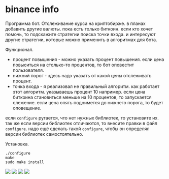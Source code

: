 # binance info

Программа бот. Отслеживание курса на криптобирже. в планах добавить другие валюты. пока есть только биткоин. если кто хочет помочь, то подскажите стратегии поиска точки входа. и интересуют другие стратегии, которые можно применить в алгоритмах для бота.

Функционал.
* процент повышения - можно указать процент повышения. если цена повыситься на столько-то процентов, то бот оповестит пользователя.
* нижний порог - здесь надо указать от какой цены отслеживать процент. 
* точка входа - я реализовал не правильный алгоритм. как работает этот алгоритм. указываешь процент 10 например. если цена биткоина становиться меньше на 10 процентов, то запускается слежение. если цена опять поднимется до нижнего порога, то будет оповещение.

если `configure` ругается, что нет нужных библиотек, то установите их. так же если версии библиотек отличаются, то внесите правки в файл `configure`. надо ещё сделать такой `configure`, чтобы он определял версии библиотек самостоятельно.

Установка.
```
./configure
make
sudo make install
```

![](https://i.imgur.com/bbCxUkh.png)
![](https://i.imgur.com/Dho6q9a.png)
![](https://i.imgur.com/q4vJqc9.png)
![](https://i.imgur.com/qk9mXnw.png)
